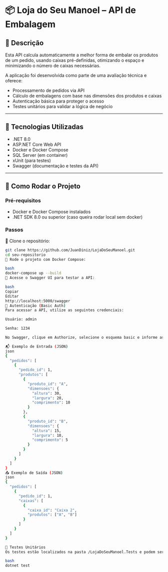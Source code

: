 # 📦 Loja do Seu Manoel – API de Embalagem

## 📝 Descrição
Esta API calcula automaticamente a melhor forma de embalar os produtos de um pedido, usando caixas pré-definidas, otimizando o espaço e minimizando o número de caixas necessárias.

A aplicação foi desenvolvida como parte de uma avaliação técnica e oferece:
- Processamento de pedidos via API
- Cálculo de embalagens com base nas dimensões dos produtos e caixas
- Autenticação básica para proteger o acesso
- Testes unitários para validar a lógica de negócio

---

## 🚀 Tecnologias Utilizadas
- .NET 8.0
- ASP.NET Core Web API
- Docker e Docker Compose
- SQL Server (em container)
- xUnit (para testes)
- Swagger (documentação e testes da API)

---

## 📂 Como Rodar o Projeto

### Pré-requisitos
- Docker e Docker Compose instalados
- .NET SDK 8.0 ou superior (caso queira rodar local sem docker)

### Passos

🔹 Clone o repositório:
```bash
git clone https://github.com/JuanDiniz/LojaDoSeuManoel.git
cd seu-repositorio
🔹 Rode o projeto com Docker Compose:

bash
docker-compose up --build
🔹 Acesse o Swagger UI para testar a API:

bash
Copiar
Editar
http://localhost:5000/swagger
🔐 Autenticação (Basic Auth)
Para acessar a API, utilize as seguintes credenciais:

Usuário: admin

Senha: 1234

No Swagger, clique em Authorize, selecione o esquema basic e informe as credenciais.

📬 Exemplo de Entrada (JSON)
json
{
  "pedidos": [
    {
      "pedido_id": 1,
      "produtos": [
        {
          "produto_id": "A",
          "dimensoes": {
            "altura": 30,
            "largura": 20,
            "comprimento": 10
          }
        },
        {
          "produto_id": "B",
          "dimensoes": {
            "altura": 15,
            "largura": 10,
            "comprimento": 5
          }
        }
      ]
    }
  ]
}
📤 Exemplo de Saída (JSON)
json
{
  "pedidos": [
    {
      "pedido_id": 1,
      "caixas": [
        {
          "caixa_id": "Caixa 2",
          "produtos": ["A", "B"]
        }
      ]
    }
  ]
}

🧪 Testes Unitários
Os testes estão localizados na pasta /LojaDoSeuManoel.Tests e podem ser executados com:

bash
dotnet test
